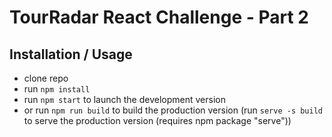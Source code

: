 # TourRadar React Challenge - Part 2

## Installation / Usage

- clone repo
- run `npm install`
- run `npm start` to launch the development version
- or run `npm run build` to build the production version (run `serve -s build` to serve the production version (requires npm package "serve"))
